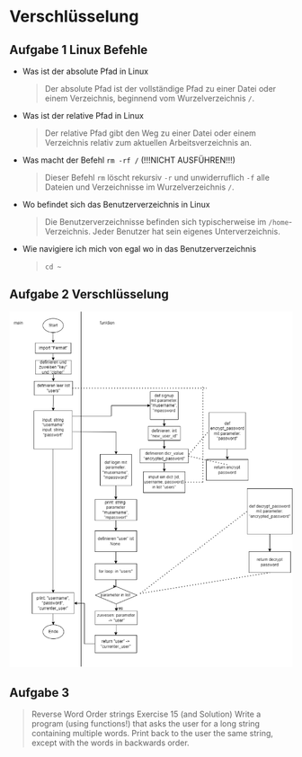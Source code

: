 # Verschlüsselung

## Aufgabe 1 Linux Befehle

- Was ist der absolute Pfad in Linux
    > Der absolute Pfad ist der vollständige Pfad zu einer Datei oder einem Verzeichnis, beginnend vom Wurzelverzeichnis ``/``.
- Was ist der relative Pfad in Linux
    > Der relative Pfad gibt den Weg zu einer Datei oder einem Verzeichnis relativ zum aktuellen Arbeitsverzeichnis an.
- Was macht der Befehl ``rm -rf /`` (!!!NICHT AUSFÜHREN!!!)
    > Dieser Befehl `rm` löscht rekursiv `-r` und unwiderruflich ``-f`` alle Dateien und Verzeichnisse im Wurzelverzeichnis ``/``.
- Wo befindet sich das Benutzerverzeichnis in Linux
    > Die Benutzerverzeichnisse befinden sich typischerweise im ``/home``-Verzeichnis. Jeder Benutzer hat sein eigenes Unterverzeichnis.
- Wie navigiere ich mich von egal wo in das Benutzerverzeichnis
    > ``cd ~``

## Aufgabe 2 Verschlüsselung

![Flussdiagramms](./images/060225_aufgabe2.drawio.png)

## Aufgabe 3

> Reverse Word Order
> strings
> Exercise 15 (and Solution)
> Write a program (using functions!) that asks the user for a long string containing multiple words. Print back to the user the same string, except with the words in backwards order.
